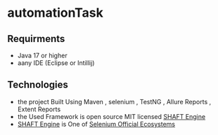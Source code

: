 # automationTask
## Requirments 
- Java 17 or higher
- aany IDE (Eclipse or Intillij)

## Technologies 
- the project Built Using Maven , selenium , TestNG , Allure Reports , Extent Reports
- the Used Framework is open source MIT licensed [SHAFT Engine](https://github.com/ShaftHQ/SHAFT_ENGINE)
- [SHAFT Engine](https://github.com/ShaftHQ/SHAFT_ENGINE) is One of [Selenium Official Ecosystems](https://www.selenium.dev/ecosystem/)
